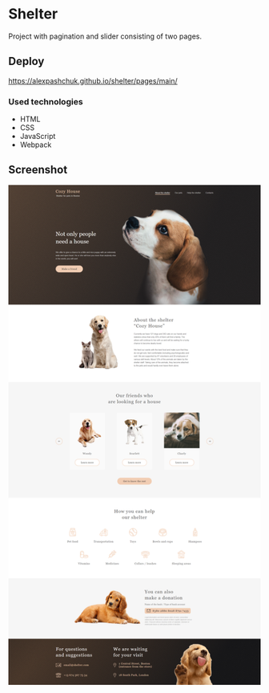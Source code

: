 # Shelter

Project with pagination and slider consisting of two pages.


## Deploy

https://alexpashchuk.github.io/shelter/pages/main/

### Used technologies

- HTML
- CSS
- JavaScript
- Webpack

## Screenshot

![screenshot.png](/assets/images/app.png "shelter")
